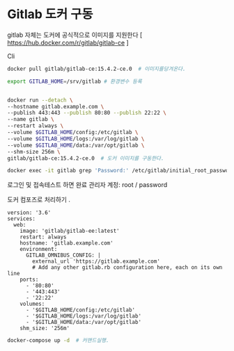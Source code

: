 # Gitlab 도커 구동

gitlab 자체는 도커에 공식적으로 이미지를 지원한다
[ https://hub.docker.com/r/gitlab/gitlab-ce ]

Cli 

```bash
docker pull gitlab/gitlab-ce:15.4.2-ce.0  # 이미지를당겨온다.

export GITLAB_HOME=/srv/gitlab # 환경변수 등록


docker run --detach \
--hostname gitlab.example.com \
--publish 443:443 --publish 80:80 --publish 22:22 \
--name gitlab \
--restart always \
--volume $GITLAB_HOME/config:/etc/gitlab \
--volume $GITLAB_HOME/logs:/var/log/gitlab \
--volume $GITLAB_HOME/data:/var/opt/gitlab \
--shm-size 256m \
gitlab/gitlab-ce:15.4.2-ce.0  # 도커 이미지를 구동한다.
```

```bash
docker exec -it gitlab grep 'Password:' /etc/gitlab/initial_root_password # 깃랩 도커 패스워드를 출력한다.
```

로그인 및 접속테스트 하면 완료 관리자 계정: root / password

도커 컴포즈로 처리하기 .

```**yml**
version: '3.6'
services:
  web:
    image: 'gitlab/gitlab-ee:latest'
    restart: always
    hostname: 'gitlab.example.com'
    environment:
      GITLAB_OMNIBUS_CONFIG: |
        external_url 'https://gitlab.example.com'
        # Add any other gitlab.rb configuration here, each on its own line
    ports:
      - '80:80'
      - '443:443'
      - '22:22'
    volumes:
      - '$GITLAB_HOME/config:/etc/gitlab'
      - '$GITLAB_HOME/logs:/var/log/gitlab'
      - '$GITLAB_HOME/data:/var/opt/gitlab'
    shm_size: '256m'
```

```sh
docker-compose up -d  # 커맨드실행.
```